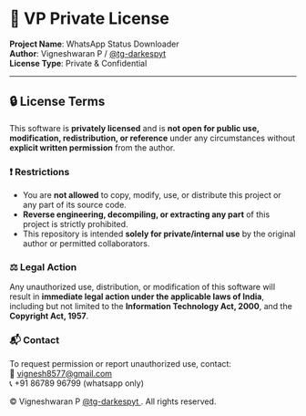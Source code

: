 # 📄 VP Private License

**Project Name**: WhatsApp Status Downloader  
**Author**: Vigneshwaran P / [ @tg-darkespyt ](https://github.com/tg-darkespyt/)  
**License Type**: Private & Confidential  

---

## 🔒 License Terms

This software is **privately licensed** and is **not open for public use, modification, redistribution, or reference** under any circumstances without **explicit written permission** from the author.

### ❗ Restrictions
- You are **not allowed** to copy, modify, use, or distribute this project or any part of its source code.
- **Reverse engineering, decompiling, or extracting any part** of this project is strictly prohibited.
- This repository is intended **solely for private/internal use** by the original author or permitted collaborators.

### ⚖️ Legal Action

Any unauthorized use, distribution, or modification of this software will result in **immediate legal action under the applicable laws of India**, including but not limited to the **Information Technology Act, 2000**, and the **Copyright Act, 1957**.

### 📬 Contact

To request permission or report unauthorized use, contact:  
📧 vignesh8577@gmail.com  
📞 +91 86789 96799 (whatsapp only)

© Vigneshwaran P [ @tg-darkespyt ](https://github.com/tg-darkespyt/). All rights reserved.
